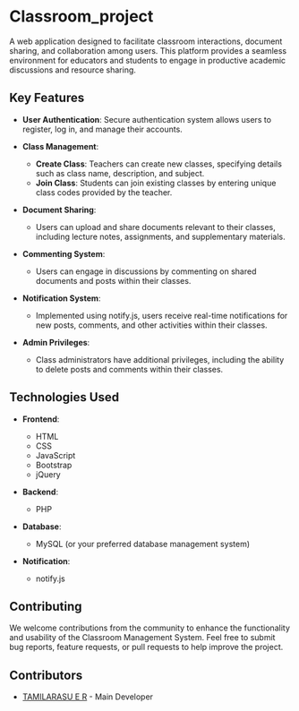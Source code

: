 # Classroom_project

 A web application designed to facilitate classroom interactions, document sharing, and collaboration among users. This platform provides a seamless environment for educators and students to engage in productive academic discussions and resource sharing.

## Key Features

- **User Authentication**: Secure authentication system allows users to register, log in, and manage their accounts.
  
- **Class Management**:
  - **Create Class**: Teachers can create new classes, specifying details such as class name, description, and subject.
  - **Join Class**: Students can join existing classes by entering unique class codes provided by the teacher.
  
- **Document Sharing**:
  - Users can upload and share documents relevant to their classes, including lecture notes, assignments, and supplementary materials.
  
- **Commenting System**:
  - Users can engage in discussions by commenting on shared documents and posts within their classes.
  
- **Notification System**:
  - Implemented using notify.js, users receive real-time notifications for new posts, comments, and other activities within their classes.

- **Admin Privileges**:
  - Class administrators have additional privileges, including the ability to delete posts and comments within their classes.

## Technologies Used

- **Frontend**:
  - HTML
  - CSS
  - JavaScript
  - Bootstrap
  - jQuery
  
- **Backend**:
  - PHP
  
- **Database**:
  - MySQL (or your preferred database management system)
  
- **Notification**:
  - notify.js
  
## Contributing

We welcome contributions from the community to enhance the functionality and usability of the Classroom Management System. Feel free to submit bug reports, feature requests, or pull requests to help improve the project.

## Contributors

- [TAMILARASU E R](https://github.com/tamil4511) - Main Developer

